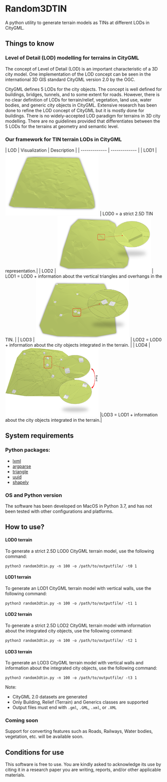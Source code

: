 # Random3DTIN
A python utility to generate terrain models as TINs at different LODs in CityGML.

Things to know
---------------

### Level of Detail (LOD) modelling for terrains in CityGML

The concept of Level of Detail (LOD) is an important characteristic of a 3D city model. One implementation of the LOD concept can be seen in the international 3D GIS standard CityGML version 2.0 by the OGC.

CityGML defines 5 LODs for the city objects.
The concept is well defined for buildings, bridges, tunnels, and to some extent for roads. However, there is no clear definition of LODs for terrain/relief, vegetation, land use, water bodies, and generic city objects in CityGML. Extensive research has been done to refine the LOD concept of CityGML but it is mostly done for buildings. There is no widely-accepted LOD paradigm for terrains in 3D city modelling. There are no guidelines provided that differentiates between the 5 LODs for the terrains at geometry and semantic level.

### Our framework for TIN terrain LODs in CityGML

| LOD  | Visualization | Description |
| ------------- | ------------- |
| LOD1  | <img src="figures/lod0.png" width="300" height="200"> | LOD0 = a strict 2.5D TIN representation.|
| LOD2  | <img src="figures/lod1.png" width="300" height="180"> | LOD1 = LOD0 + information about the vertical triangles and overhangs in the TIN. |
| LOD3  | <img src="figures/lod2.png" width="300" height="200"> | LOD2 = LOD0 + information about the city objects integrated in the terrain. |
| LOD4  | <img src="figures/lod3.png" width="300" height="220"> |LOD3 = LOD1 + information about the city objects integrated in the terrain.|


System requirements
---------------------

### Python packages:

+ [lxml](http://lxml.de)
+ [argparse](https://docs.python.org/3/library/argparse.html)
+ [triangle](https://pypi.org/project/triangle/)
+ [uuid](https://docs.python.org/3/library/uuid.html)
+ [shapely](https://pypi.org/project/Shapely/)

### OS and Python version

The software has been developed on MacOS in Python 3.7, and has not been tested with other configurations and platforms.

How to use?
-----------

#### LOD0 terrain
To generate a strict 2.5D LOD0 CityGML terrain model, use the following command:

```
python3 random3dtin.py -n 100 -o /path/to/outputfile/ -t0 1
```

#### LOD1 terrain
To generate an LOD1 CityGML terrain model with vertical walls, use the following command:

```
python3 random3dtin.py -n 100 -o /path/to/outputfile/ -t1 1
```

#### LOD2 terrain
To generate a strict 2.5D LOD2 CityGML terrain model with information about the integrated city objects, use the following command:

```
python3 random3dtin.py -n 100 -o /path/to/outputfile/ -t2 1
```

#### LOD3 terrain
To generate an LOD3 CityGML terrain model with vertical walls and information about the integrated city objects, use the following command:
```
python3 random3dtin.py -n 100 -o /path/to/outputfile/ -t3 1
```

Note:

+ CityGML 2.0 datasets are generated
+ Only Building, Relief (Terrain) and Generics classes are supported
+ Output files must end with `.gml`, `.GML`, `.xml`, or `.XML`


### Coming soon
Support for converting features such as Roads, Railways, Water bodies, vegetation, etc. will be available soon.

Conditions for use
---------------------
This software is free to use. You are kindly asked to acknowledge its use by citing it in a research paper you are writing, reports, and/or other applicable materials.
